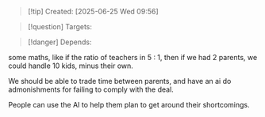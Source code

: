 
>[!tip] Created: [2025-06-25 Wed 09:56]

>[!question] Targets: 

>[!danger] Depends: 

some maths, like if the ratio of teachers in 5 : 1, then if we had 2 parents, we could handle 10 kids, minus their own.

We should be able to trade time between parents, and have an ai do admonishments for failing to comply with the deal.

People can use the AI to help them plan to get around their shortcomings.
